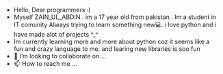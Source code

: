- Hello, Dear programmers :)
- Myself ZAIN_UL_ABDIN .
  im a 17 year old from pakistan .
  Im a student in IT comunity Always trying to learn something new💻.
  i love python and i have made alot of projects ^_^
- Im currently learning more and more about python coz it seems like a fun and crazy language to me. and learing new libraries is soo fun 
- 💞️ I’m looking to collaborate on ...
- 📫 How to reach me ...

<!---
zainprograms/zainprograms is a ✨ special ✨ repository because its `README.md` (this file) appears on your GitHub profile.
You can click the Preview link to take a look at your changes.
--->
